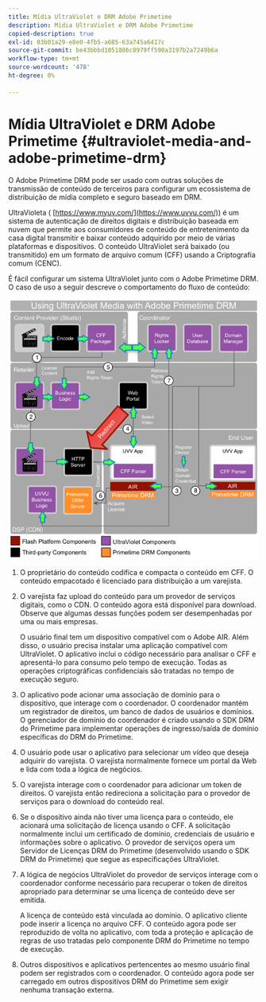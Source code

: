 ```yaml
---
title: Mídia UltraViolet e DRM Adobe Primetime
description: Mídia UltraViolet e DRM Adobe Primetime
copied-description: true
exl-id: 03b01a29-e8e0-4fb5-a685-63a745a6417c
source-git-commit: be43bbbd1051886c8979ff590a3197b2a7249b6a
workflow-type: tm+mt
source-wordcount: '478'
ht-degree: 0%

---
```


# Mídia UltraViolet e DRM Adobe Primetime {#ultraviolet-media-and-adobe-primetime-drm}

O Adobe Primetime DRM pode ser usado com outras soluções de transmissão de conteúdo de terceiros para configurar um ecossistema de distribuição de mídia completo e seguro baseado em DRM.

UltraVioleta ( [https://www.myuv.com/](https://www.uvvu.com/)) é um sistema de autenticação de direitos digitais e distribuição baseada em nuvem que permite aos consumidores de conteúdo de entretenimento da casa digital transmitir e baixar conteúdo adquirido por meio de várias plataformas e dispositivos. O conteúdo UltraViolet será baixado (ou transmitido) em um formato de arquivo comum (CFF) usando a Criptografia comum (CENC).

É fácil configurar um sistema UltraViolet junto com o Adobe Primetime DRM. O caso de uso a seguir descreve o comportamento do fluxo de conteúdo:

<!--<a id="fig_cxy_dc2_44"></a>-->

![](assets/AdobeUV_web.png)

1. O proprietário do conteúdo codifica e compacta o conteúdo em CFF. O conteúdo empacotado é licenciado para distribuição a um varejista.
1. O varejista faz upload do conteúdo para um provedor de serviços digitais, como o CDN. O conteúdo agora está disponível para download. Observe que algumas dessas funções podem ser desempenhadas por uma ou mais empresas.

   O usuário final tem um dispositivo compatível com o Adobe AIR. Além disso, o usuário precisa instalar uma aplicação compatível com UltraViolet. O aplicativo inclui o código necessário para analisar o CFF e apresentá-lo para consumo pelo tempo de execução. Todas as operações criptográficas confidenciais são tratadas no tempo de execução seguro.
1. O aplicativo pode acionar uma associação de domínio para o dispositivo, que interage com o coordenador. O coordenador mantém um registrador de direitos, um banco de dados de usuários e domínios. O gerenciador de domínio do coordenador é criado usando o SDK DRM do Primetime para implementar operações de ingresso/saída de domínio específicas do DRM do Primetime.
1. O usuário pode usar o aplicativo para selecionar um vídeo que deseja adquirir do varejista. O varejista normalmente fornece um portal da Web e lida com toda a lógica de negócios.
1. O varejista interage com o coordenador para adicionar um token de direitos. O varejista então redireciona a solicitação para o provedor de serviços para o download do conteúdo real.
1. Se o dispositivo ainda não tiver uma licença para o conteúdo, ele acionará uma solicitação de licença usando o CFF. A solicitação normalmente inclui um certificado de domínio, credenciais de usuário e informações sobre o aplicativo. O provedor de serviços opera um Servidor de Licenças DRM do Primetime (desenvolvido usando o SDK DRM do Primetime) que segue as especificações UltraViolet.
1. A lógica de negócios UltraViolet do provedor de serviços interage com o coordenador conforme necessário para recuperar o token de direitos apropriado para determinar se uma licença de conteúdo deve ser emitida.

   A licença de conteúdo está vinculada ao domínio. O aplicativo cliente pode inserir a licença no arquivo CFF. O conteúdo agora pode ser reproduzido de volta no aplicativo, com toda a proteção e aplicação de regras de uso tratadas pelo componente DRM do Primetime no tempo de execução.
1. Outros dispositivos e aplicativos pertencentes ao mesmo usuário final podem ser registrados com o coordenador. O conteúdo agora pode ser carregado em outros dispositivos DRM do Primetime sem exigir nenhuma transação externa.
